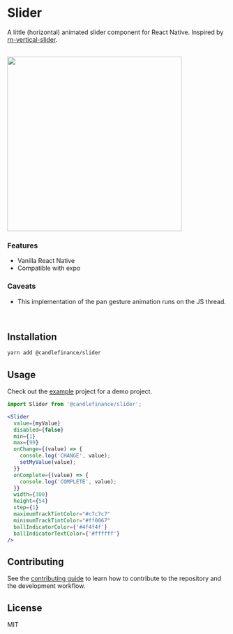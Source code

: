 # Slider

A little (horizontal) animated slider component for React Native. Inspired by [rn-vertical-slider](https://github.com/sacmii/rn-vertical-slider).

<br>

<img center width="400px" src="https://user-images.githubusercontent.com/12258850/202975094-f3547c27-7b1c-42e8-8edc-6efc71766f21.gif" />

<br>

### Features
* Vanilla React Native
* Compatible with expo

### Caveats
* This implementation of the pan gesture animation runs on the JS thread.

<br>

## Installation

```sh
yarn add @candlefinance/slider
```

## Usage

Check out the [example](./example/) project for a demo project.

```jsx
import Slider from '@candlefinance/slider';

<Slider
  value={myValue}
  disabled={false}
  min={1}
  max={99}
  onChange={(value) => {
    console.log('CHANGE', value);
    setMyValue(value);
  }}
  onComplete={(value) => {
    console.log('COMPLETE', value);
  }}
  width={300}
  height={54}
  step={1}
  maximumTrackTintColor="#c7c7c7"
  minimumTrackTintColor="#ff0067"
  ballIndicatorColor={'#4f4f4f'}
  ballIndicatorTextColor={'#ffffff'}
/>
```

## Contributing

See the [contributing guide](CONTRIBUTING.md) to learn how to contribute to the repository and the development workflow.

## License

MIT
